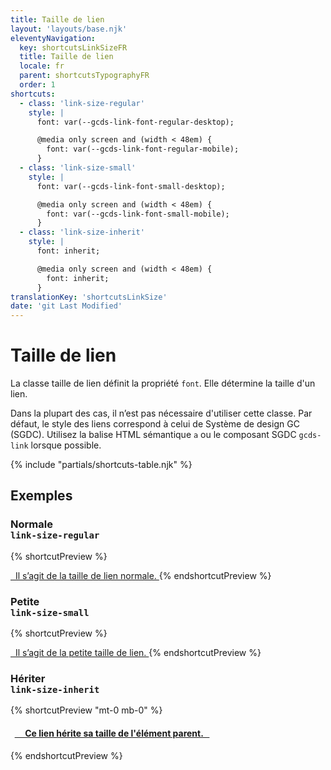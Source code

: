 ```yaml
---
title: Taille de lien
layout: 'layouts/base.njk'
eleventyNavigation:
  key: shortcutsLinkSizeFR
  title: Taille de lien
  locale: fr
  parent: shortcutsTypographyFR
  order: 1
shortcuts:
  - class: 'link-size-regular'
    style: |
      font: var(--gcds-link-font-regular-desktop);

      @media only screen and (width < 48em) {
        font: var(--gcds-link-font-regular-mobile);
      }
  - class: 'link-size-small'
    style: |
      font: var(--gcds-link-font-small-desktop);

      @media only screen and (width < 48em) {
        font: var(--gcds-link-font-small-mobile);
      }
  - class: 'link-size-inherit'
    style: |
      font: inherit;

      @media only screen and (width < 48em) {
        font: inherit;
      }
translationKey: 'shortcutsLinkSize'
date: 'git Last Modified'
---
```


# Taille de lien

La classe taille de lien définit la propriété `font`. Elle détermine la taille d'un lien.

<gcds-notice type="warning" notice-title-tag="h2" notice-title="Utiliser avec prudence">
  <gcds-text>Dans la plupart des cas, il n’est pas nécessaire d'utiliser cette classe. Par défaut, le style des liens correspond <gcds-link href="{{ links.link }}">à celui de Système de design GC (SGDC)</gcds-link>. Utilisez la balise HTML sémantique <code>a</code> ou le composant SGDC <code>gcds-link</code> lorsque possible.</gcds-text>
</gcds-notice>

{% include "partials/shortcuts-table.njk" %}

## Exemples

### Normale<br/>`link-size-regular`

{% shortcutPreview %}

<a href="#" class="link-size-regular">
  Il s’agit de la taille de lien normale.
</a>
{% endshortcutPreview %}

### Petite<br/>`link-size-small`

{% shortcutPreview %}

<a href="#" class="link-size-small">
  Il s’agit de la petite taille de lien.
</a>
{% endshortcutPreview %}

### Hériter<br/>`link-size-inherit`

{% shortcutPreview "mt-0 mb-0" %}

<h4>
  <a href="#" class="link-size-inherit">
    Ce lien hérite sa taille de l'élément parent.
  </a>
</h4>
{% endshortcutPreview %}
